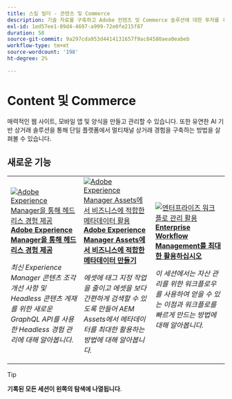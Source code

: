 ```yaml
---
title: 스킬 빌더 - 콘텐츠 및 Commerce
description: 기술 자료를 구축하고 Adobe 컨텐츠 및 Commerce 솔루션에 대한 투자를 극대화하기 위해 녹화된 웨비나 시리즈
exl-id: 1ed57ee1-89d4-4697-a999-72e0fe215f87
duration: 58
source-git-commit: 9a297cda953d4414131657f9ac84580aea0eabeb
workflow-type: tm+mt
source-wordcount: '198'
ht-degree: 2%

---
```


# Content 및 Commerce

매력적인 웹 사이트, 모바일 앱 및 양식을 만들고 관리할 수 있습니다. 또한 유연한 AI 기반 상거래 솔루션을 통해 단일 플랫폼에서 멀티채널 상거래 경험을 구축하는 방법을 살펴볼 수 있습니다.

## 새로운 기능

<table>
<tr>
  <td>
    <a href="https://experienceleague.adobe.com/docs/skill-builder-events/skill-builder/content-and-commerce/2022/headless.html">
      <img alt="Adobe Experience Manager을 통해 헤드리스 경험 제공" src="https://video.tv.adobe.com/v/343816?format=jpeg" />
    </a>
     <div>
      <a href="https://experienceleague.adobe.com/docs/skill-builder-events/skill-builder/content-and-commerce/2022/headless.html">
        <strong>Adobe Experience Manager을 통해 헤드리스 경험 제공</strong>
      </a>
    </div>
    <p>
    <em>최신 Experience Manager 콘텐츠 조각 개선 사항 및 Headless 콘텐츠 게재를 위한 새로운 GraphQL API를 사용한 Headless 경험 관리에 대해 알아봅니다.</em>
    <p>
  </td>
  <td>
    <a href="https://experienceleague.adobe.com/docs/skill-builder-events/skill-builder/content-and-commerce/2022/metadata.html">
      <img alt="Adobe Experience Manager Assets에서 비즈니스에 적합한 메타데이터 활용" src="https://video.tv.adobe.com/v/343815?format=jpeg" />
    </a>
     <div>
      <a href="https://experienceleague.adobe.com/docs/skill-builder-events/skill-builder/content-and-commerce/2022/metadata.html">
        <strong>Adobe Experience Manager Assets에서 비즈니스에 적합한 메타데이터 만들기</strong>
      </a>
    </div>
    <p>
    <em>에셋에 태그 지정 작업을 줄이고 에셋을 보다 간편하게 검색할 수 있도록 만들어 AEM Assets에서 메타데이터를 최대한 활용하는 방법에 대해 알아봅니다.</em>
    <p>
  </td>  
  <td>
    <a href="https://experienceleague.adobe.com/docs/skill-builder-events/skill-builder/content-and-commerce/2022/workflow.html">
      <img alt="엔터프라이즈 워크플로 관리 활용" src="https://video.tv.adobe.com/v/343817?format=jpeg" />
    </a>
     <div>
      <a href="https://experienceleague.adobe.com/docs/skill-builder-events/skill-builder/content-and-commerce/2022/workflow.html">
        <strong>Enterprise Workflow Management를 최대한 활용하십시오</strong>
      </a>
    </div>
    <p>
    <em>이 세션에서는 자산 관리를 위한 워크플로우를 사용하여 얻을 수 있는 이점과 워크플로를 빠르게 만드는 방법에 대해 알아봅니다.</em>
    <p>
  </td>
</tr>
</table>

>[!TIP]
>
>**기록된 모든 세션이 왼쪽의 탐색에 나열됩니다**.
